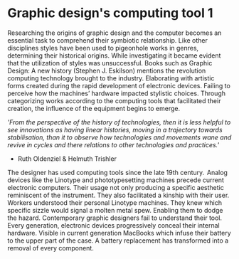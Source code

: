 # Graphic design's computing tool 1



Researching the origins of graphic design and the computer becomes an essential task to comprehend their symbiotic relationship. Like other disciplines styles have been used to pigeonhole works in genres, determining their historical origins. While investigating it became evident that the utilization of styles was unsuccessful. Books such as Graphic Design: A new history (Stephen J. Eskilson) mentions the revolution computing technology brought to the industry. Elaborating with artistic forms created during the rapid development of electronic devices. Failing to perceive how the machines’ hardware impacted stylistic choices. Through categorizing works according to the computing tools that facilitated their creation, the influence of the equipment begins to emerge.

*'From the perspective of the history of technologies, then it is less helpful to see innovations as having linear histories, moving in a trajectory towards stabilisation, than it to observe how technologies and movements wane and revive in cycles and there relations to other technologies and practices.'* 

- Ruth Oldenziel & Helmuth Trishler  

The designer has used computing tools since the late 19th century.  Analog devices like the Linotype and phototypesetting machines precede current electronic computers. Their usage not only producing a specific aesthetic reminiscent of the instrument. They also facilitated a kinship with their user. Workers understood their personal Linotype machines. They knew which specific sizzle would signal a molten metal spew. Enabling them to dodge the hazard. Contemporary graphic designers fail to understand their tool. Every generation, electronic devices progressively conceal their internal hardware. Visible in current generation MacBooks which infuse their battery to the upper part of the case. A battery replacement has transformed into a removal of every component.  
